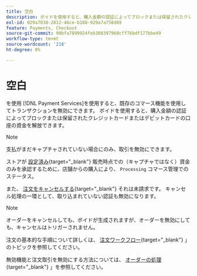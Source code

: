 ```yaml
---
title: 空白
description: ボイドを使用すると、購入金額の認証によってブロックまたは保留されたクレジットカードまたはデビットカードの口座の資金を解放できます。
exl-id: 029a7038-2812-46ce-b188-929a7a758d89
feature: Payments, Checkout
source-git-commit: 90bfa7099924feb308397960cff76bdf177bbe49
workflow-type: tm+mt
source-wordcount: '218'
ht-degree: 0%

---
```


# 空白

を使用 [!DNL Payment Services]を使用すると、既存のコマース機能を使用してトランザクションを無効にできます。 ボイドを使用すると、購入金額の認証によってブロックまたは保留されたクレジットカードまたはデビットカードの口座の資金を解放できます。

>[!NOTE]
>
>支払がまだキャプチャされていない場合にのみ、取引を無効にできます。

ストアが [設定済み](https://docs.magento.com/user-guide/configuration/sales/payment-methods.html#payment-actions){target="_blank"} 販売時点での（キャプチャではなく）資金のみを承認するために、店舗からの購入により、 `Processing` コマース管理でのステータス。

また、 [注文をキャンセルする](https://docs.magento.com/user-guide/sales/order-update.html#cancel-a-pending-order){target="_blank"} それは未請求です。 キャンセル処理の一環として、取り込まれていない認証も無効になります。

>[!NOTE]
>
>オーダーをキャンセルしても、ボイドが生成されますが、オーダーを無効にしても、キャンセルはトリガーされません。

注文の基本的な手順について詳しくは、 [注文ワークフロー](https://docs.magento.com/user-guide/sales/order-workflow.html){target="_blank"} 」のトピックを参照してください。

無効機能と注文取引を無効にする方法については、 [オーダーの処理](https://docs.magento.com/user-guide/sales/order-processing.html){target="_blank"} 」を参照してください。
